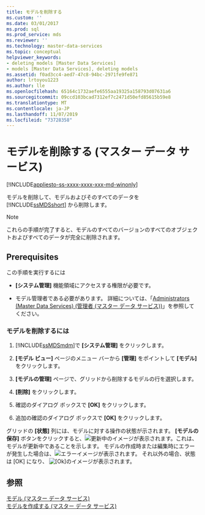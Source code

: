 ```yaml
---
title: モデルを削除する
ms.custom: ''
ms.date: 03/01/2017
ms.prod: sql
ms.prod_service: mds
ms.reviewer: ''
ms.technology: master-data-services
ms.topic: conceptual
helpviewer_keywords:
- deleting models [Master Data Services]
- models [Master Data Services], deleting models
ms.assetid: f0ad3cc4-aed7-47c8-94bc-2971fe9fe871
author: lrtoyou1223
ms.author: lle
ms.openlocfilehash: 65164c1732aefe6555aa19325a158793d07631a6
ms.sourcegitcommit: 09ccd103bcad7312ef7c2471d50efd85615b59e8
ms.translationtype: MT
ms.contentlocale: ja-JP
ms.lasthandoff: 11/07/2019
ms.locfileid: "73728358"
---
```

# <a name="delete-a-model-master-data-services"></a>モデルを削除する (マスター データ サービス)

[!INCLUDE[appliesto-ss-xxxx-xxxx-xxx-md-winonly](../includes/appliesto-ss-xxxx-xxxx-xxx-md-winonly.md)]

  モデルを削除して、モデルおよびそのすべてのデータを [!INCLUDE[ssMDSshort](../includes/ssmdsshort-md.md)] から削除します。  
  
> [!NOTE]  
>  これらの手順が完了すると、モデルのすべてのバージョンのすべてのオブジェクトおよびすべてのデータが完全に削除されます。  
  
## <a name="prerequisites"></a>Prerequisites  
 この手順を実行するには  
  
-   **[システム管理]** 機能領域にアクセスする権限が必要です。  
  
-   モデル管理者である必要があります。 詳細については、「[Administrators &#40;Master Data Services&#41; (管理者 &#40;マスター データ サービス&#41;)](../master-data-services/administrators-master-data-services.md)」を参照してください。  
  
### <a name="to-delete-a-model"></a>モデルを削除するには  
  
1.  [!INCLUDE[ssMDSmdm](../includes/ssmdsmdm-md.md)]で **[システム管理]** をクリックします。  
  
2.  **[モデル ビュー]** ページのメニュー バーから **[管理]** をポイントして **[モデル]** をクリックします。  
  
3.  **[モデルの管理]** ページで、グリッドから削除するモデルの行を選択します。  
  
4.  **[削除]** をクリックします。  
  
5.  確認のダイアログ ボックスで **[OK]** をクリックします。  
  
6.  追加の確認のダイアログ ボックスで **[OK]** をクリックします。  
  
 グリッドの **[状態]** 列には、モデルに対する操作の状態が示されます。 **[モデルの保存]** ボタンをクリックすると、![更新](../master-data-services/media/mds-model-status-updating.png "更新")中のイメージが表示されます。これは、モデルが更新中であることを示します。 モデルの作成時または編集時にエラーが発生した場合は、![エラー](../master-data-services/media/mds-model-status-error.png "エラー")イメージが表示されます。 それ以外の場合、状態は [OK] になり、 ![[Ok]](../master-data-services/media/mds-model-status-ok.png "OK")のイメージが表示されます。  
  
## <a name="see-also"></a>参照  
 [モデル (マスター データ サービス)](../master-data-services/models-master-data-services.md)   
 [モデルを作成する (マスター データ サービス)](../master-data-services/create-a-model-master-data-services.md)  
  
  
